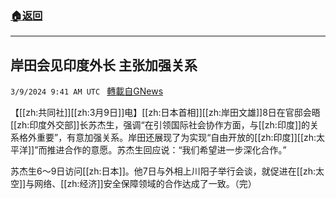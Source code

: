 ###  [:house:返回](README.md)
---


## 岸田会见印度外长 主张加强关系
`3/9/2024 9:41 AM UTC ` [轉載自GNews](https://gnews.org/articles/2379540)

【[[zh:共同社]][[zh:3月9日]]电】[[zh:日本首相]][[zh:岸田文雄]]8日在官邸会晤[[zh:印度外交部]]长苏杰生，强调“在引领国际社会协作方面，与[[zh:印度]]的关系格外重要”，有意加强关系。岸田还展现了为实现“自由开放的[[zh:印度]][[zh:太平洋]]”而推进合作的意愿。苏杰生回应说：“我们希望进一步深化合作。”

苏杰生6～9日访问[[zh:日本]]。他7日与外相上川阳子举行会谈，就促进在[[zh:太空]]与网络、[[zh:经济]]安全保障领域的合作达成了一致。（完）
